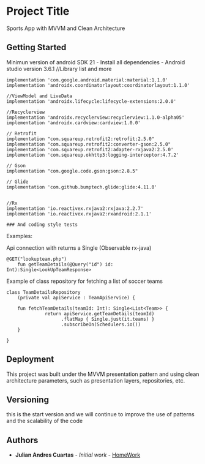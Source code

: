 # Project Title
Sports App with MVVM and Clean Architecture
## Getting Started
Minimun version of android SDK 21 - Install all dependencies - Android studio version 3.6.1
    //Library list and more
    
    implementation 'com.google.android.material:material:1.1.0'
    implementation 'androidx.coordinatorlayout:coordinatorlayout:1.1.0'

    //ViewModel and LiveData
    implementation 'androidx.lifecycle:lifecycle-extensions:2.0.0'

    //Recyclerview
    implementation 'androidx.recyclerview:recyclerview:1.1.0-alpha05'
    implementation 'androidx.cardview:cardview:1.0.0'

    // Retrofit
    implementation "com.squareup.retrofit2:retrofit:2.5.0"
    implementation "com.squareup.retrofit2:converter-gson:2.5.0"
    implementation 'com.squareup.retrofit2:adapter-rxjava2:2.5.0'
    implementation 'com.squareup.okhttp3:logging-interceptor:4.7.2'

    // Gson
    implementation "com.google.code.gson:gson:2.8.5"

    // Glide
    implementation 'com.github.bumptech.glide:glide:4.11.0'


    //Rx
    implementation 'io.reactivex.rxjava2:rxjava:2.2.7'
    implementation 'io.reactivex.rxjava2:rxandroid:2.1.1'
    
    ### And coding style tests
Examples:

Api connection with returns a Single (Observable rx-java) 

```
@GET("lookupteam.php")
    fun getTeamDetails(@Query("id") id: Int):Single<LookUpTeamResponse> 
```
Example of class repository for fetching a list of soccer teams

```
class TeamDetailsRepository
    (private val apiService : TeamApiService) {

    fun fetchTeamDetails(teamId: Int): Single<List<Team>> {
              return apiService.getTeamDetails(teamId)
                    .flatMap { Single.just(it.teams) }
                    .subscribeOn(Schedulers.io())
    }

}
```
## Deployment
This project was built under the MVVM presentation pattern and using clean architecture parameters, such as presentation layers, repositories, etc.

## Versioning
this is the start version and we will continue to improve the use of patterns and the scalability of the code

## Authors

* **Julian Andres Cuartas** - *Initial work* - [HomeWork](https://github.com/jcuartas1)
